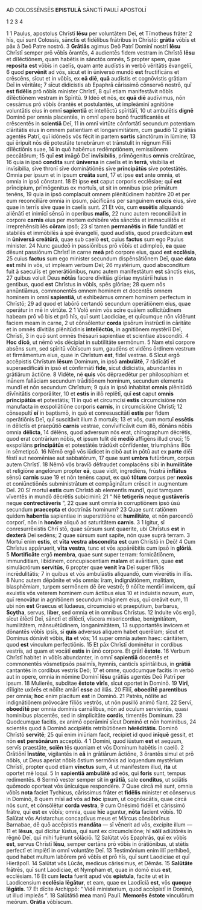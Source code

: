 AD COLOSSĒNSĒS **EPISTULĀ** SĀNCTĪ PAULĪ APOSTOLĪ

 1 2 3 4

1 
1 Paulus, apostolus Chrīstī **Iēsu** per voluntātem Deī, et Tīmotheus frāter
2 hīs, quī sunt Colossīs, sānctīs et fidēlibus frātribus in Chrīstō: **grātia** vōbīs et pāx ā Deō Patre nostrō.
3 **Grātiās** agimus Deō Patrī Dominī nostrī **Iēsu** Chrīstī semper prō vōbīs ōrantēs,
4 audientēs fidem vestram in Chrīstō **Iēsu** et dīlēctiōnem, quam habētis in sānctōs omnēs,
5 propter spem, quae **reposita** **est** vōbīs in caelīs, quam ante audīstis in verbō vēritātis ēvangeliī,
6 quod **pervēnit** ad vōs, sīcut et in ūniversō mundō **est** fructificāns et crēscēns, sīcut et in vōbīs, ex **eā** **diē**, **quā** audīstis et cognōvistis grātiam Deī in vēritāte;
7 sīcut didicistis ab Epaphrā cārissimō cōnservō nostrō, quī **est** **fidēlis** prō nōbīs minister Chrīstī,
8 quī etiam manifestāvit nōbīs dīlēctiōnem vestram in Spīritū.
9 Ideō et nōs, ex **quā** **diē** audīvimus, nōn cessāmus prō vōbīs ōrantēs et postulantēs, ut impleāminī agnitiōne voluntātis eius in omnī **sapientiā** et intellēctū spīritālī,
10 ut ambulētis **dignē** Dominō per omnia placentēs, in omnī opere bonō fructificantēs et crēscentēs in **scientiā** Deī,
11 in omnī virtūte cōnfortātī secundum potentiam clāritātis eius in omnem patientiam et longanimitātem, cum gaudiō
12 grātiās agentēs Patrī,
quī idōneōs vōs fēcit in partem **sortis** sānctōrum in lūmine;
13 quī ēripuit nōs dē potestāte tenebrārum
et trānstulit in rēgnum Fīliī dīlēctiōnis suae,
14 in quō habēmus redēmptiōnem,
remissiōnem peccātōrum;
15 quī **est** imāgō Deī **invīsibilis**,
prīmōgenitus **omnis** creātūrae,
16 quia in ipsō **condita** sunt **ūniversa** in caelīs et in **terrā**,
vīsibilia et invīsibilia,
sīve thronī sīve dominātiōnēs
sīve **prīncipātūs** sīve potestātēs.
Omnia per ipsum et in ipsum **creāta** sunt,
17 et ipse **est** ante omnia,
et omnia in ipsō cōnstant.
18 Et ipse **est** caput corporis ecclēsiae;
quī **est** prīncipium, prīmōgenitus ex mortuīs,
ut sit in omnibus ipse prīmātum tenēns,
19 quia in ipsō complacuit omnem plēnitūdinem habitāre
20 et per eum reconciliāre omnia in ipsum,
pācificāns per sanguinem **crucis** eius,
sīve quae in terrīs sīve quae in caelīs sunt.
21 Et vōs, cum **essētis** aliquandō aliēnātī et inimīcī sēnsū in operibus **malīs**,
22 nunc autem reconciliāvit in corpore **carnis** eius per mortem exhibēre vōs sānctōs et immaculātōs et irreprehēnsibilēs **cōram** ipsō;
23 sī tamen **permanētis** in **fide** fundātī et stabilēs et immōbilēs ā spē ēvangeliī, quod audīstis, quod praedicātum **est** in **ūniversā** **creātūrā**, quae sub caelō **est**, cuius **factus** sum ego Paulus minister.
24 Nunc gaudeō in passiōnibus prō vōbīs et adimpleō, **ea** quae dēsunt passiōnum Chrīstī in carne **meā** prō corpore eius, quod **est** **ecclēsia**,
25 cuius **factus** sum ego minister secundum dispēnsātiōnem Deī, quae **data** **est** mihi in vōs, ut impleam verbum Deī;
26 mystērium, quod absconditum fuit ā saeculīs et generātiōnibus, nunc autem manifestātum **est** sānctīs eius,
27 quibus voluit Deus **nōtās** facere dīvitiās glōriae mystēriī huius in gentibus, quod **est** Chrīstus in vōbīs, spēs glōriae;
28 quem nōs annūntiāmus, commonentēs omnem hominem et docentēs omnem hominem in omnī **sapientiā**, ut exhibeāmus omnem hominem perfectum in Chrīstō;
29 ad quod et labōrō certandō secundum operātiōnem eius, quae operātur in mē in virtūte.
2
1 Volō enim vōs scīre quālem sollicitūdinem habeam prō vō bis et prō hīs, quī sunt Laodiciae, et quīcumque nōn vīdērunt faciem meam in carne,
2 ut cōnsōlentur **corda** ipsōrum īnstrūctī in cāritāte et in omnēs dīvitiās plēnitūdinis **intellēctūs**, in agnitiōnem mystēriī Deī, Chrīstī,
3 in quō sunt omnēs thēsaurī sapientiae et scientiae absconditī.
4 **Hoc** **dīcō**, ut nēmō vōs dēcipiat in subtīlitāte sermōnum.
5 Nam etsī corpore absēns sum, sed spīritū vōbīscum sum, gaudēns et vidēns ōrdinem vestrum et firmāmentum eius, quae in Chrīstum **est**, fideī vestrae.
6 Sīcut ergō accēpistis Chrīstum **Iēsum** Dominum, in ipsō **ambulātē**,
7 rādīcātī et superaedificātī in ipsō et cōnfirmātī **fide**, sīcut didicistis, abundantēs in grātiārum āctiōne.
8 Vidēte, nē **quis** vōs dēpraedētur per philosophiam et inānem fallāciam secundum trāditiōnem hominum, secundum elementa mundī et nōn secundum Chrīstum;
9 quia in ipsō inhabitat **omnis** plēnitūdō dīvīnitātis corporāliter,
10 et **estis** in illō replētī, quī **est** caput **omnis** **prīncipātūs** et potestātis;
11 in quō et circumcīsī **estis** circumcīsiōne nōn manufacta in exspoliātiōne corporis **carnis**, in circumcīsiōne Chrīstī;
12 cōnsepultī **eī** in baptismō, in quō et conresuscitātī **estis** per fidem operātiōnis Deī, quī suscitāvit illum ā mortuīs;
13 et vōs, cum mortuī **essētis** in dēlictīs et praepūtiō **carnis** vestrae, convīvificāvit cum illō, dōnāns nōbīs omnia **dēlicta**,
14 dēlēns, quod adversum nōs erat, chīrographum dēcrētīs, quod erat contrārium nōbīs, et ipsum tulit dē **mediō** affīgēns illud crucī;
15 exspoliāns **prīncipātūs** et potestātēs trādūxit cōnfīdenter, triumphāns illōs in sēmetipsō.
16 Nēmō ergō vōs iūdicet in cibō aut in pōtū aut ex **parte** diēī fēstī aut neomēniae aut sabbatōrum,
17 quae sunt **umbra** futūrōrum, corpus autem Chrīstī.
18 Nēmō vōs bravīō dēfraudet complacēns sibi in **humilitāte** et religiōne angelōrum propter **eā**, quae vīdit, ingrediēns, frūstrā **īnflātus** sēnsū **carnis** suae
19 et nōn tenēns caput, ex quō **tōtum** corpus per **nexūs** et coniūnctiōnēs subministrātum et compāginātum crēscit in augmentum Deī.
20 Sī mortuī **estis** cum Chrīstō ab elementīs mundī, quid tamquam vīventēs in mundō dēcrētīs subiciminī:
21 “ Nē **tetigerīs** neque **gustāverīs** neque **contrectāverīs** ”,
22 quae sunt omnia in corruptiōnem ipsō ūsū secundum **praecepta** et doctrīnās hominum?
23 Quae sunt ratiōnem quidem **habentia** sapientiae in superstitiōne et **humilitāte**, et nōn parcendō corporī, nōn in **honōre** aliquō ad saturitātem **carnis**.
3
1 Igitur, sī conresurrēxistis Chrī stō, quae sūrsum sunt quaerite, ubi Chrīstus **est** in **dexterā** Deī sedēns;
2 quae sūrsum sunt sapite, nōn quae suprā terram.
3 Mortuī enim **estis**, et **vīta** **vestra** **abscondita** **est** cum Chrīstō in Deō!
4 Cum Chrīstus appāruerit, **vīta** **vestra**, tunc et vōs appārēbitis cum ipsō in **glōriā**.
5 **Mortificāte** ergō **membra**, quae sunt super terram: fornicātiōnem, immunditiam, libīdinem, concupiscentiam **malam** et avāritiam, quae **est** simulācrōrum **servitūs**,
6 propter quae **venit** **īra** Deī super fīliōs incrēdulitātis;
7 in quibus et vōs ambulāstis aliquandō, cum vīverētis in illīs.
8 Nunc autem dēpōnite et vōs omnia: īram, indignātiōnem, malitiam, blasphēmiam, turpem sermōnem dē ōre vestrō;
9 nōlīte mentīrī invicem, quī exuistis vōs veterem hominem cum āctibus eius
10 et induistis novum, eum, quī renovātur in agnitiōnem secundum imāginem eius, quī creāvit eum,
11 ubi nōn **est** Graecus et Iūdaeus, circumcīsiō et praepūtium, barbarus, **Scytha**, servus, **liber**, sed omnia et in omnibus Chrīstus.
12 Induite vōs ergō, sīcut ēlēctī Deī, sānctī et dīlēctī, vīscera misericordiae, benignitātem, humilitātem, mānsuētūdinem, longanimitātem,
13 supportantēs invicem et dōnantēs vōbīs ipsīs, sī **quis** adversus aliquem habet querēlam; sīcut et Dominus dōnāvit vōbīs, **ita** et vōs;
14 super omnia autem haec: cāritātem, quod **est** vinculum perfectiōnis.
15 Et pāx Chrīstī dominētur in cordibus vestrīs, ad quam et vocātī **estis** in ūnō corpore. Et grātī **ēstote**.
16 Verbum Chrīstī habitet in vōbīs abundanter, in omnī **sapientiā** docentēs et commonentēs vōsmetipsōs psalmīs, hymnīs, canticīs spīritālibus, in **grātiā** cantantēs in cordibus vestrīs Deō;
17 et omne, quodcumque facitis in verbō aut in opere, omnia in nōmine Dominī **Iēsu** grātiās agentēs Deō Patrī per ipsum.
18 Mulierēs, subditae **ēstote** **vīrīs**, sīcut oportet in Dominō.
19 **Virī**, dīligite uxōrēs et nōlīte amārī **esse** ad illās.
20 Fīliī, **oboedītē** **parentibus** per omnia; **hoc** enim placitum **est** in Dominō.
21 Patrēs, nōlīte ad indignātiōnem prōvocāre fīliōs vestrōs, ut nōn pusillō animō fīant.
22 Servī, **oboedītē** per omnia dominīs carnālibus, nōn ad oculum servientēs, quasi hominibus placentēs, sed in simplicitāte **cordis**, timentēs Dominum.
23 Quodcumque facitis, ex animō operāminī sīcut Dominō et nōn hominibus,
24 scientēs quod ā Dominō accipiētis retribūtiōnem **hērēditātis**. Dominō Chrīstō **servītē**;
25 quī enim iniūriam facit, recipiet id quod **inīquē** gessit, et nōn **est** **persōnārum** acceptiō.
4
1 Dominī, quod iūstum **est** et aequum, servīs praestāte, **sciēn** tēs quoniam et vōs Dominum habētis in caelō.
2 Ōrātiōnī **īnstāte**, vigilantēs in **eā** in grātiārum āctiōne,
3 ōrantēs simul et prō nōbīs, ut Deus aperiat nōbīs ōstium sermōnis ad loquendum mystērium Chrīstī, propter quod etiam **vīnctus** sum,
4 ut manifestem illud, **ita** ut oportet mē loquī.
5 In **sapientiā** **ambulātē** ad eōs, quī **foris** sunt, tempus redimentēs.
6 Sermō vester semper sit in **grātiā**, sale **conditus**, ut sciātis quōmodo oporteat vōs ūnīcuique respondēre.
7 Quae circā mē sunt, omnia vōbīs **nota** faciet Tychicus, cārissimus frāter et **fidēlis** minister et cōnservus in Dominō,
8 quem mīsī ad vōs ad **hōc** ipsum, ut cognōscātis, quae circā nōs sunt, et cōnsōlētur **corda** **vestra**,
9 cum Onēsimō fidēlī et cārissimō frātre, quī **est** ex vōbīs; omnia, quae **hīc** aguntur, **nōta** facient vōbīs.
10 Salūtat vōs Aristarchus concaptīvus meus et Mārcus cōnsōbrīnus Barnabae, dē quō accēpistis **mandāta** — sī vēnerit ad vōs, excipite illum —
11 et **Iēsus**, quī dīcitur Iūstus, quī sunt ex circumcīsiōne; hī **sōlī** adiūtōrēs in rēgnō Deī, quī mihi fuērunt sōlāciō.
12 Salūtat vōs Epaphrās, quī ex vōbīs **est**, servus Chrīstī **Iēsu**, semper certāns prō vōbīs in ōrātiōnibus, ut stētis perfectī et implētī in omnī voluntāte Deī.
13 Testimōnium enim illī perhibeō, quod habet multum labōrem prō vōbīs et prō hīs, quī sunt Laodiciae et quī Hierāpolī.
14 Salūtat vōs Lūcās, medicus cārissimus, et Dēmās.
15 **Salūtāte** frātrēs, quī sunt Laodiciae, et Nympham et, quae in domō eius **est**, ecclēsiam.
16 Et cum **lecta** fuerit apud vōs **epistula**, facite ut et in Laodicensium **ecclēsia** **lēgātur**, et eam, quae ex Laodīciā **est**, vōs **quoque** **lēgātīs**.
17 Et dīcite Archippō: “ Vidē ministerium, quod accēpistī in Dominō, ut illud impleās ”.
18 Salūtātiō **mea** manū Paulī. **Memorēs** **ēstote** vinculōrum meōrum.
**Grātia** vōbīscum.
